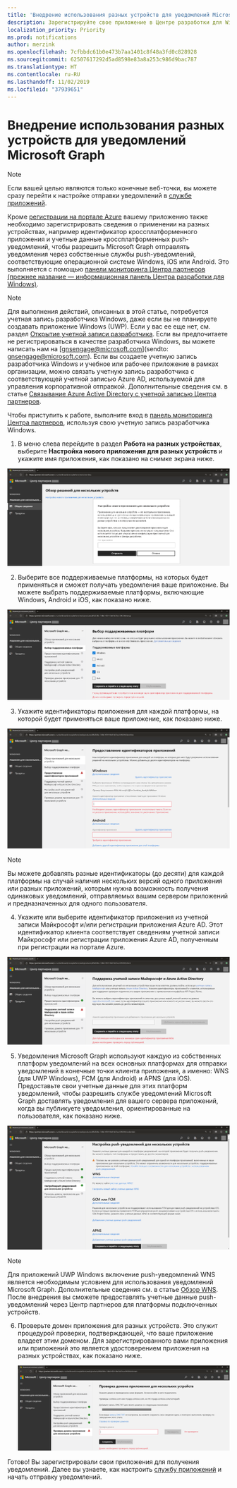 ```yaml
---
title: 'Внедрение использования разных устройств для уведомлений Microsoft Graph '
description: Зарегистрируйте свое приложение в Центре разработки для Windows, чтобы разрешить клиентам вашего приложения получать на разных устройствах уведомления, отправленные с помощью Microsoft Graph.
localization_priority: Priority
ms.prod: notifications
author: merzink
ms.openlocfilehash: 7cfbbdc61b0e473b7aa1401c8f48a3fd0c828928
ms.sourcegitcommit: 62507617292d5ad8598e83a8a253c986d9bac787
ms.translationtype: HT
ms.contentlocale: ru-RU
ms.lasthandoff: 11/02/2019
ms.locfileid: "37939651"
---
```

# <a name="onboarding-to-cross-device-experiences-for-microsoft-graph-notifications"></a>Внедрение использования разных устройств для уведомлений Microsoft Graph

>[!NOTE]
>Если вашей целью являются только конечные веб-точки, вы можете сразу перейти к настройке отправки уведомлений в [службе приложений](notifications-integrating-app-server.md).

Кроме [регистрации на портале Azure](notifications-integration-app-registration.md) вашему приложению также необходимо зарегистрировать сведения о применении на разных устройствах, например идентификатор кроссплатформенного приложения и учетные данные кроссплатформенных push-уведомлений, чтобы разрешить Microsoft Graph отправлять уведомления через собственные службы push-уведомлений, соответствующие операционной системе Windows, iOS или Android. Это выполняется с помощью [панели мониторинга Центра партнеров (прежнее название — информационная панель Центра разработки для Windows)](https://partner.microsoft.com/dashboard/). 

> [!NOTE]
> Для выполнения действий, описанных в этой статье, потребуется учетная запись разработчика Windows, даже если вы не планируете создавать приложение Windows (UWP). Если у вас ее еще нет, см. раздел [Открытие учетной записи разработчика](https://docs.microsoft.com/windows/uwp/publish/opening-a-developer-account). Если вы предпочитаете не регистрироваться в качестве разработчика Windows, вы можете написать нам на [gnsengage@microsoft.com](sendto: gnsengage@microsoft.com). Если вы создаете учетную запись разработчика Windows и учебное или рабочее приложение в рамках организации, можно связать учетную запись разработчика с соответствующей учетной записью Azure AD, используемой для управления корпоративной отправкой. Дополнительные сведения см. в статье [Связывание Azure Active Directory с учетной записью Центра партнеров](https://docs.microsoft.com/windows/uwp/publish/associate-azure-ad-with-partner-center).

Чтобы приступить к работе, выполните вход в [панель мониторинга Центра партнеров](https://partner.microsoft.com/dashboard), используя свою учетную запись разработчика Windows.

1.  В меню слева перейдите в раздел **Работа на разных устройствах**, выберите **Настройка нового приложения для разных устройств** и укажите имя приложения, как показано на снимке экрана ниже.

![Регистрация настройки нового приложения для разных устройств](images/notifications-crossdevice-new-configure.png)

2.  Выберите все поддерживаемые платформы, на которых будет применяться и сможет получать уведомления ваше приложение. Вы можете выбрать поддерживаемые платформы, включающие Windows, Android и iOS, как показано ниже. 

![Настройка поддерживаемых типов платформ](images/notifications-crossdevice-supported-platforms.png)

3.  Укажите идентификаторы приложения для каждой платформы, на которой будет применяться ваше приложение, как показано ниже.

 ![Предоставление идентификаторов приложения для определенных платформ](images/notifications-crossdevice-platform-appids.png)

> [!NOTE] 
> Вы можете добавлять разные идентификаторы (до десяти) для каждой платформы на случай наличия нескольких версий одного приложения или разных приложений, которым нужна возможность получения одинаковых уведомлений, отправляемых вашим сервером приложений и предназначенных для одного пользователя.

4.  Укажите или выберите идентификатор приложения из учетной записи Майкрософт и/или регистрации приложения Azure AD. Этот идентификатор клиента соответствует сведениям учетной записи Майкрософт или регистрации приложения Azure AD, полученным при регистрации на портале Azure.

![Предоставление идентификаторов клиента из регистрации приложения Azure для MSA и AAD](images/notifications-crossdevice-azureportal-clientid.png)

5.  Уведомления Microsoft Graph используют каждую из собственных платформ уведомлений на всех основных платформах для отправки уведомлений в конечные точки клиента приложения, а именно: WNS (для UWP Windows), FCM (для Android) и APNS (для iOS). Предоставьте свои учетные данные для этих платформ уведомлений, чтобы разрешить службе уведомлений Microsoft Graph доставлять уведомления для вашего сервера приложений, когда вы публикуете уведомления, ориентированные на пользователя, как показано ниже.

 ![Предоставление учетных данных для push-уведомлений на разных устройствах](images/notifications-crossdevice-push-cred.png)

> [!NOTE]
> Для приложений UWP Windows включение push-уведомлений WNS является необходимым условием для использования уведомлений Microsoft Graph. Дополнительные сведения см. в статье [Обзор WNS](https://docs.microsoft.com/windows/uwp/design/shell/tiles-and-notifications/windows-push-notification-services--wns--overview). После внедрения вы сможете предоставлять учетные данные push-уведомлений через Центр партнеров для платформы подключенных устройств.

6.  Проверьте домен приложения для разных устройств. Это служит процедурой проверки, подтверждающей, что ваше приложение владеет этим доменом. Для зарегистрированного вами приложения или приложений это является удостоверением приложения на разных устройствах, как показано ниже.
    
    ![Проверка домена](images/notifications-crossdevice-domain-verify.png)

Готово! Вы зарегистрировали свои приложения для получения уведомлений. Далее вы узнаете, как настроить [службу приложений](notifications-integrating-app-server.md) и начать отправку уведомлений.

